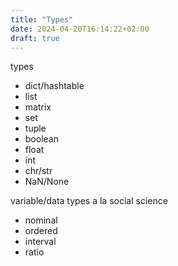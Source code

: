 ```yaml
---
title: "Types"
date: 2024-04-20T16:14:22+02:00
draft: true
---
```




types
- dict/hashtable
- list
- matrix
- set
- tuple
- boolean
- float
- int
- chr/str
- NaN/None

variable/data types a la social science
- nominal
- ordered
- interval
- ratio